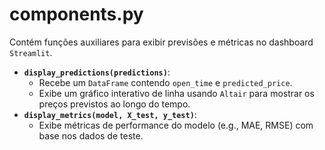 # components.py


Contém funções auxiliares para exibir previsões e métricas no dashboard `Streamlit`.

- **`display_predictions(predictions)`**:
  - Recebe um `DataFrame` contendo `open_time` e `predicted_price`.
  - Exibe um gráfico interativo de linha usando `Altair` para mostrar os preços previstos ao longo do tempo.
- **`display_metrics(model, X_test, y_test)`**:
  - Exibe métricas de performance do modelo (e.g., MAE, RMSE) com base nos dados de teste.

